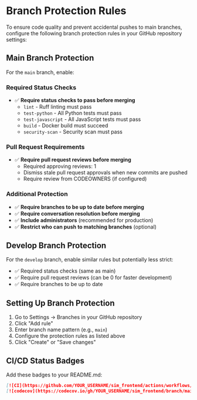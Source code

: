 # Branch Protection Rules

To ensure code quality and prevent accidental pushes to main branches, configure the following branch protection rules in your GitHub repository settings:

## Main Branch Protection

For the `main` branch, enable:

### Required Status Checks
- ✅ **Require status checks to pass before merging**
  - `lint` - Ruff linting must pass
  - `test-python` - All Python tests must pass
  - `test-javascript` - All JavaScript tests must pass
  - `build` - Docker build must succeed
  - `security-scan` - Security scan must pass

### Pull Request Requirements
- ✅ **Require pull request reviews before merging**
  - Required approving reviews: 1
  - Dismiss stale pull request approvals when new commits are pushed
  - Require review from CODEOWNERS (if configured)

### Additional Protection
- ✅ **Require branches to be up to date before merging**
- ✅ **Require conversation resolution before merging**
- ✅ **Include administrators** (recommended for production)
- ✅ **Restrict who can push to matching branches** (optional)

## Develop Branch Protection

For the `develop` branch, enable similar rules but potentially less strict:

- ✅ Required status checks (same as main)
- ✅ Require pull request reviews (can be 0 for faster development)
- ✅ Require branches to be up to date

## Setting Up Branch Protection

1. Go to Settings → Branches in your GitHub repository
2. Click "Add rule"
3. Enter branch name pattern (e.g., `main`)
4. Configure the protection rules as listed above
5. Click "Create" or "Save changes"

## CI/CD Status Badges

Add these badges to your README.md:

```markdown
[![CI](https://github.com/YOUR_USERNAME/sim_frontend/actions/workflows/ci.yml/badge.svg)](https://github.com/YOUR_USERNAME/sim_frontend/actions/workflows/ci.yml)
[![codecov](https://codecov.io/gh/YOUR_USERNAME/sim_frontend/branch/main/graph/badge.svg)](https://codecov.io/gh/YOUR_USERNAME/sim_frontend)
```